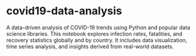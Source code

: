 # covid19-data-analysis
A data-driven analysis of COVID-19 trends using Python and popular data science libraries. This notebook explores infection rates, fatalities, and recovery statistics globally and by country. It includes data visualization, time series analysis, and insights derived from real-world datasets.
